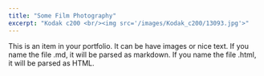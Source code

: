 ```yaml
---
title: "Some Film Photography"
excerpt: "Kodak c200 <br/><img src='/images/Kodak_c200/13093.jpg'>"
---
```


This is an item in your portfolio. It can be have images or nice text. If you name the file .md, it will be parsed as markdown. If you name the file .html, it will be parsed as HTML. 
